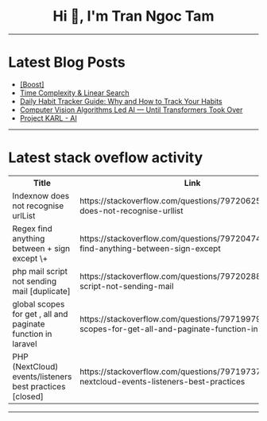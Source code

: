 <h1 align="center">Hi 👋, I'm Tran Ngoc Tam</h1>

---

# Latest Blog Posts 
<!-- BLOG-POST-LIST:START -->
- [[Boost]](https://dev.to/hadil/-45f6)
- [Time Complexity &amp; Linear Search](https://dev.to/abhishek-nexgen-dev/time-complexity-linear-search-4f25)
- [Daily Habit Tracker Guide: Why and How to Track Your Habits](https://dev.to/dailyhabittracker/daily-habit-tracker-guide-why-and-how-to-track-your-habits-1km8)
- [Computer Vision Algorithms Led AI — Until Transformers Took Over](https://dev.to/krish2305/computer-vision-algorithms-led-ai-until-transformers-took-over-4l3h)
- [Project KARL - AI](https://dev.to/theaniketraj/project-karl-ai-3580)
<!-- BLOG-POST-LIST:END -->

---

# Latest stack oveflow activity
<table>
  <tr><th>Title</th><th>Link</th></tr>
  <!-- STACKOVERFLOW:START --><tr><td>Indexnow does not recognise urlList</td><td>https://stackoverflow.com/questions/79720625/indexnow-does-not-recognise-urllist</td></tr><tr><td>Regex find anything between + sign except \+</td><td>https://stackoverflow.com/questions/79720474/regex-find-anything-between-sign-except</td></tr><tr><td>php mail script not sending mail [duplicate]</td><td>https://stackoverflow.com/questions/79720288/php-mail-script-not-sending-mail</td></tr><tr><td>global scopes for get , all and paginate function in laravel</td><td>https://stackoverflow.com/questions/79719979/global-scopes-for-get-all-and-paginate-function-in-laravel</td></tr><tr><td>PHP &lpar;NextCloud&rpar; events/listeners best practices [closed]</td><td>https://stackoverflow.com/questions/79719737/php-nextcloud-events-listeners-best-practices</td></tr><!-- STACKOVERFLOW:END -->
</table>

---



